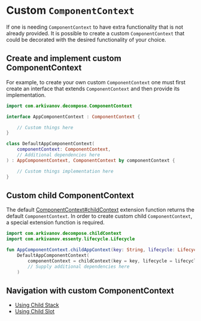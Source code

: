# Custom `ComponentContext`

If one is needing `ComponentContext` to have extra functionality that is not already provided. It is possible to create a custom `ComponentContext` that could be decorated with the desired functionality of your choice. 

## Create and implement custom ComponentContext

For example, to create your own custom `ComponentContext` one must first create an interface that extends `ComponentContext` and then provide its implementation. 

```kotlin
import com.arkivanov.decompose.ComponentContext

interface AppComponentContext : ComponentContext {

    // Custom things here
}

class DefaultAppComponentContext(
    componentContext: ComponentContext,
    // Additional dependencies here
) : AppComponentContext, ComponentContext by componentContext {

    // Custom things implementation here
}
```

## Custom child ComponentContext

The default [ComponentContext#childContext](child-components.md#adding-a-child-component-manually) extension function returns the default `ComponentContext`. In order to create custom child `ComponentContext`, a special extension function is required.

```kotlin
import com.arkivanov.decompose.childContext
import com.arkivanov.essenty.lifecycle.Lifecycle

fun AppComponentContext.childAppContext(key: String, lifecycle: Lifecycle? = null): AppComponentContext =
    DefaultAppComponentContext(
        componentContext = childContext(key = key, lifecycle = lifecycle),
        // Supply additional dependencies here
    )
```

## Navigation with custom ComponentContext

- [Using Child Stack](../navigation/stack/component-context.md)
- [Using Child Slot](../navigation/slot/component-context.md)
